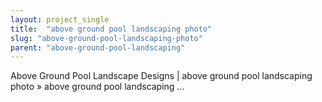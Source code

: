 ```yaml
---
layout: project_single
title:  "above ground pool landscaping photo"
slug: "above-ground-pool-landscaping-photo"
parent: "above-ground-pool-landscaping"
---
```

Above Ground Pool Landscape Designs | above ground pool landscaping photo » above ground pool landscaping ...